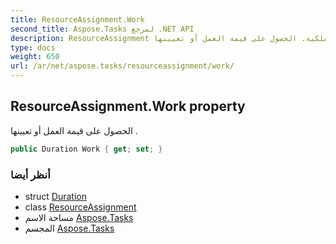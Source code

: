 ```yaml
---
title: ResourceAssignment.Work
second_title: Aspose.Tasks لمرجع .NET API
description: ResourceAssignment ملكية. الحصول على قيمة العمل أو تعيينها .
type: docs
weight: 650
url: /ar/net/aspose.tasks/resourceassignment/work/
---
```

## ResourceAssignment.Work property

الحصول على قيمة العمل أو تعيينها .

```csharp
public Duration Work { get; set; }
```

### أنظر أيضا

* struct [Duration](../../duration/)
* class [ResourceAssignment](../)
* مساحة الاسم [Aspose.Tasks](../../resourceassignment/)
* المجسم [Aspose.Tasks](../../../)


